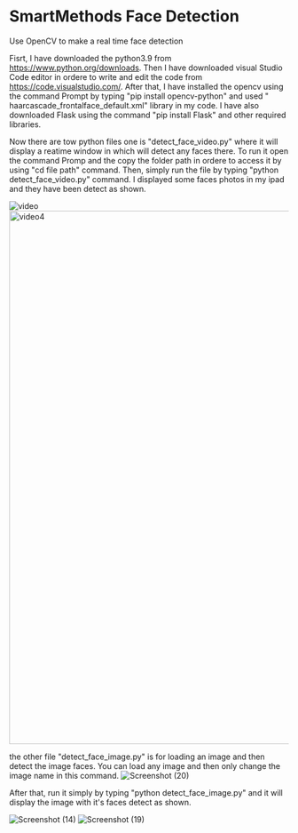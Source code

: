 # SmartMethods Face Detection

Use OpenCV to make a real time face detection

Fisrt, I have downloaded the python3.9 from https://www.python.org/downloads.
Then I have downloaded visual Studio Code editor in ordere to write and edit the code from https://code.visualstudio.com/. 
After that, I have installed the opencv using the command Prompt by typing "pip install opencv-python" and used " haarcascade_frontalface_default.xml" library in my code.
I have also downloaded Flask using the command "pip install Flask" and other required libraries.


Now there are tow python files one is "detect_face_video.py" where it will display a reatime window in which will detect any faces there. To run it open the command Promp and the copy the folder path in ordere to access it by using "cd file path" command.
Then, simply run the file by typing "python detect_face_video.py" command. I displayed some faces photos in my ipad and they have been detect as shown.

![video](https://user-images.githubusercontent.com/85957795/124358397-bfd2d500-dc28-11eb-9a8e-b3e3a40b124d.png)
<img width="960" alt="video4" src="https://user-images.githubusercontent.com/85957795/124358399-c19c9880-dc28-11eb-8b2b-a2ac10fbf5fd.png">


the other file "detect_face_image.py" is for loading an image and then detect the  image faces. You can load any image and then only change the image name in this command.
![Screenshot (20)](https://user-images.githubusercontent.com/85957795/124330496-2f4bb480-db96-11eb-92bd-4d7f2a481ccd.png)


After that, run it simply by typing "python detect_face_image.py" and it will display the image with it's faces detect as shown.

![Screenshot (14)](https://user-images.githubusercontent.com/85957795/124330756-bf89f980-db96-11eb-81ff-eab8771f9c5c.png)
![Screenshot (19)](https://user-images.githubusercontent.com/85957795/124330840-e47e6c80-db96-11eb-9218-f693774181ee.png)
